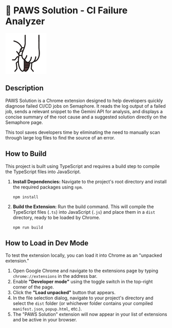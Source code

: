 # 🐾 PAWS Solution - CI Failure Analyzer

![Paws Solution](/icons/icon128.png)

## Description

PAWS Solution is a Chrome extension designed to help developers quickly diagnose failed CI/CD jobs on Semaphore. It reads the log output of a failed job, sends a relevant snippet to the Gemini API for analysis, and displays a concise summary of the root cause and a suggested solution directly on the Semaphore page.

This tool saves developers time by eliminating the need to manually scan through large log files to find the source of an error.

## How to Build

This project is built using TypeScript and requires a build step to compile the TypeScript files into JavaScript.

1.  **Install Dependencies:**
    Navigate to the project's root directory and install the required packages using `npm`.

    ```
    npm install
    ```

2.  **Build the Extension:**
    Run the build command. This will compile the TypeScript files (`.ts`) into JavaScript (`.js`) and place them in a `dist` directory, ready to be loaded by Chrome.

    ```
    npm run build
    ```

## How to Load in Dev Mode

To test the extension locally, you can load it into Chrome as an "unpacked extension."

1.  Open Google Chrome and navigate to the extensions page by typing `chrome://extensions` in the address bar.
2.  Enable **"Developer mode"** using the toggle switch in the top-right corner of the page.
3.  Click the **"Load unpacked"** button that appears.
4.  In the file selection dialog, navigate to your project's directory and select the `dist` folder (or whichever folder contains your compiled `manifest.json`, `popup.html`, etc.).
5.  The "PAWS Solution" extension will now appear in your list of extensions and be active in your browser.
